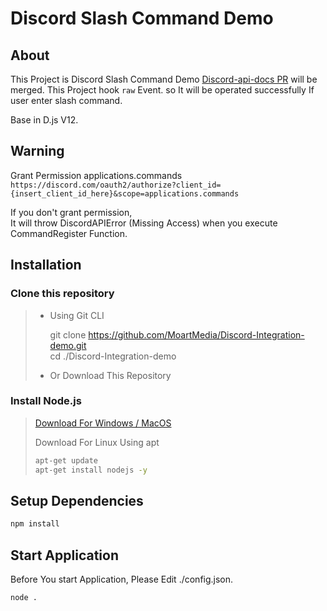 # Discord Slash Command Demo

## About
This Project is Discord Slash Command Demo
[Discord-api-docs PR](https://github.com/discord/discord-api-docs/pull/2295) will be merged.
This Project hook `raw` Event. so It will be operated successfully If user enter slash command.

Base in D.js V12.

## Warning

Grant Permission applications.commands  
`https://discord.com/oauth2/authorize?client_id={insert_client_id_here}&scope=applications.commands`  

If you don't grant permission,  
It will throw DiscordAPIError (Missing Access) when you execute CommandRegister Function.

## Installation

### Clone this repository

> - Using Git CLI  
>
>
>   git clone <https://github.com/MoartMedia/Discord-Integration-demo.git>  
>   cd ./Discord-Integration-demo  
>  
> - Or Download This Repository  

### Install Node.js

> [Download For Windows / MacOS](https://nodejs.org/en/download/)  
>
> Download For Linux Using apt
>
> ```bash
> apt-get update
> apt-get install nodejs -y
> ```

## Setup Dependencies

```bash
npm install
```  

## Start Application
Before You start Application, Please Edit ./config.json.  

```bash
node .
```
